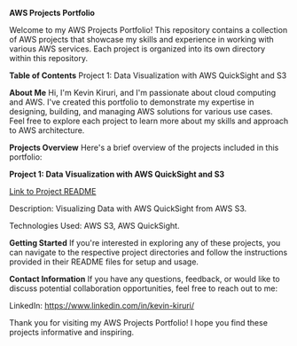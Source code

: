 **AWS Projects Portfolio**

Welcome to my AWS Projects Portfolio! This repository contains a collection of AWS projects that showcase my skills and experience in working with various AWS services. Each project is organized into its own directory within this repository.

**Table of Contents**
Project 1: Data Visualization with AWS QuickSight and S3

**About Me**
Hi, I'm Kevin Kiruri, and I'm passionate about cloud computing and AWS. I've created this portfolio to demonstrate my expertise in designing, building, and managing AWS solutions for various use cases. Feel free to explore each project to learn more about my skills and approach to AWS architecture.

**Projects Overview**
Here's a brief overview of the projects included in this portfolio:

**Project 1: Data Visualization with AWS QuickSight and S3**

[Link to Project README](https://github.com/Kevin-byt/AWS-Projects/tree/main/Data%20Visualization%20with%20QuickSight%20and%20S3#readme)

Description: Visualizing Data with AWS QuickSight from AWS S3.

Technologies Used: AWS S3, AWS QuickSight.


**Getting Started**
If you're interested in exploring any of these projects, you can navigate to the respective project directories and follow the instructions provided in their README files for setup and usage.

**Contact Information**
If you have any questions, feedback, or would like to discuss potential collaboration opportunities, feel free to reach out to me:

LinkedIn: https://www.linkedin.com/in/kevin-kiruri/

Thank you for visiting my AWS Projects Portfolio! I hope you find these projects informative and inspiring.
